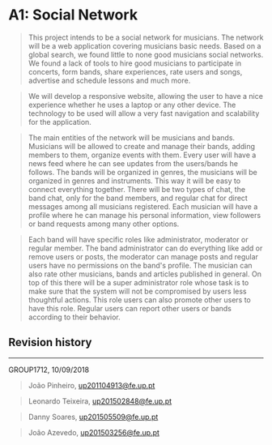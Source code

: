 # A1: Social Network

> This project intends to be a social network for musicians. The network will be a web application covering musicians basic needs. Based on a global search, we found little to none good musicians social networks. We found a lack of tools to hire good musicians to participate in concerts, form bands, share experiences, rate users and songs, advertise and schedule lessons and much more.

> We will develop a responsive website, allowing the user to have a nice experience whether he uses a laptop or any other device. The technology to be used will allow a very fast navigation and scalability for the application.

> The main entities of the network will be musicians and bands. Musicians will be allowed to create and manage their bands, adding members to them, organize events with them. Every user will have a news feed where he can see updates from the users/bands he follows. The bands will be organized in genres, the musicians will be organized in genres and instruments. This way it will be easy to connect everything together. There will be two types of chat, the band chat, only for the band members, and regular chat for direct messages among all musicians registered. Each musician will have a profile where he can manage his personal information, view followers or band requests among many other options.

> Each band will have specific roles like administrator, moderator or regular member. The band administrator can do everything like add or remove users or posts, the moderator can manage posts and regular users have no permissions on the band's profile. The musician can also rate other musicians, bands and articles published in general.
On top of this there will be a super administrator role whose task is to make sure that the system will not be compromised by users less thoughtful actions. This role users can also promote other users to have this role. Regular users can report other users or bands according to their behavior.

## Revision history

***

GROUP1712, 10/09/2018

> João Pinheiro, up201104913@fe.up.pt

> Leonardo Teixeira, up201502848@fe.up.pt

> Danny Soares, up201505509@fe.up.pt

> João Azevedo, up201503256@fe.up.pt
